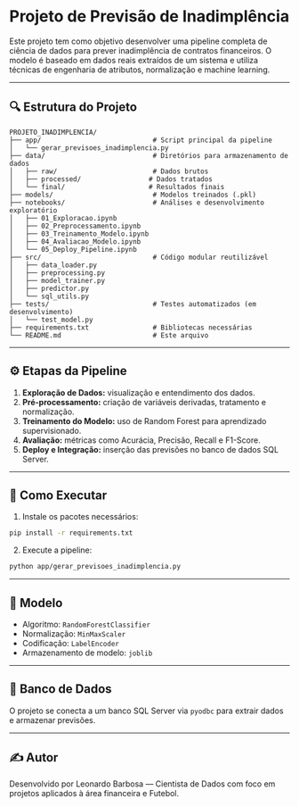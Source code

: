 # Projeto de Previsão de Inadimplência

Este projeto tem como objetivo desenvolver uma pipeline completa de ciência de dados para prever inadimplência de contratos financeiros. O modelo é baseado em dados reais extraídos de um sistema e utiliza técnicas de engenharia de atributos, normalização e machine learning.

---

## 🔍 Estrutura do Projeto

```
PROJETO_INADIMPLENCIA/
├── app/                            # Script principal da pipeline
│   └── gerar_previsoes_inadimplencia.py
├── data/                           # Diretórios para armazenamento de dados
│   ├── raw/                        # Dados brutos
│   ├── processed/                 # Dados tratados
│   └── final/                     # Resultados finais
├── models/                         # Modelos treinados (.pkl)
├── notebooks/                      # Análises e desenvolvimento exploratório
│   ├── 01_Exploracao.ipynb
│   ├── 02_Preprocessamento.ipynb
│   ├── 03_Treinamento_Modelo.ipynb
│   ├── 04_Avaliacao_Modelo.ipynb
│   └── 05_Deploy_Pipeline.ipynb
├── src/                            # Código modular reutilizável
│   ├── data_loader.py
│   ├── preprocessing.py
│   ├── model_trainer.py
│   ├── predictor.py
│   └── sql_utils.py
├── tests/                          # Testes automatizados (em desenvolvimento)
│   └── test_model.py
├── requirements.txt                # Bibliotecas necessárias
└── README.md                       # Este arquivo
```

---

## ⚙️ Etapas da Pipeline

1. **Exploração de Dados:** visualização e entendimento dos dados.
2. **Pré-processamento:** criação de variáveis derivadas, tratamento e normalização.
3. **Treinamento do Modelo:** uso de Random Forest para aprendizado supervisionado.
4. **Avaliação:** métricas como Acurácia, Precisão, Recall e F1-Score.
5. **Deploy e Integração:** inserção das previsões no banco de dados SQL Server.

---

## 🚀 Como Executar

1. Instale os pacotes necessários:
```bash
pip install -r requirements.txt
```

2. Execute a pipeline:
```bash
python app/gerar_previsoes_inadimplencia.py
```

---

## 🧠 Modelo

- Algoritmo: `RandomForestClassifier`
- Normalização: `MinMaxScaler`
- Codificação: `LabelEncoder`
- Armazenamento de modelo: `joblib`

---

## 💾 Banco de Dados

O projeto se conecta a um banco SQL Server via `pyodbc` para extrair dados e armazenar previsões.

---

## ✍️ Autor

Desenvolvido por Leonardo Barbosa — Cientista de Dados com foco em projetos aplicados à área financeira e Futebol.

